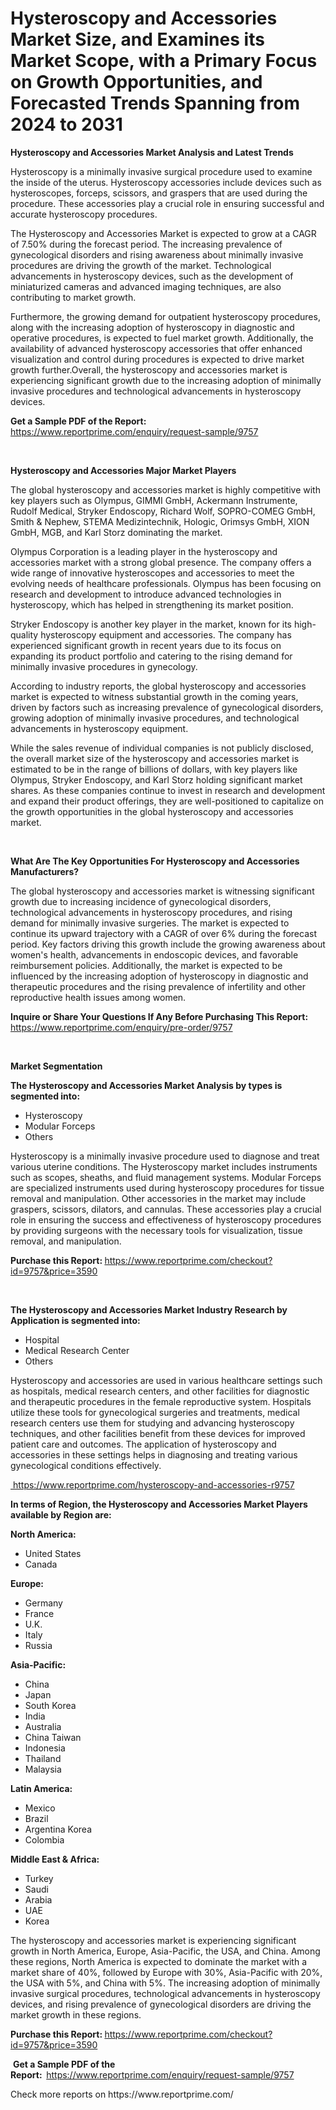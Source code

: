<p><h1>Hysteroscopy and Accessories Market Size, and Examines its Market Scope, with a Primary Focus on Growth Opportunities, and Forecasted Trends Spanning from 2024 to 2031</h1></p><p><strong>Hysteroscopy and Accessories Market Analysis and Latest Trends</strong></p>
<p><p>Hysteroscopy is a minimally invasive surgical procedure used to examine the inside of the uterus. Hysteroscopy accessories include devices such as hysteroscopes, forceps, scissors, and graspers that are used during the procedure. These accessories play a crucial role in ensuring successful and accurate hysteroscopy procedures.</p><p>The Hysteroscopy and Accessories Market is expected to grow at a CAGR of 7.50% during the forecast period. The increasing prevalence of gynecological disorders and rising awareness about minimally invasive procedures are driving the growth of the market. Technological advancements in hysteroscopy devices, such as the development of miniaturized cameras and advanced imaging techniques, are also contributing to market growth.</p><p>Furthermore, the growing demand for outpatient hysteroscopy procedures, along with the increasing adoption of hysteroscopy in diagnostic and operative procedures, is expected to fuel market growth. Additionally, the availability of advanced hysteroscopy accessories that offer enhanced visualization and control during procedures is expected to drive market growth further.Overall, the hysteroscopy and accessories market is experiencing significant growth due to the increasing adoption of minimally invasive procedures and technological advancements in hysteroscopy devices.</p></p>
<p><strong>Get a Sample PDF of the Report:&nbsp;</strong> <a href="https://www.reportprime.com/enquiry/request-sample/9757">https://www.reportprime.com/enquiry/request-sample/9757</a></p>
<p>&nbsp;</p>
<p><strong>Hysteroscopy and Accessories Major Market Players</strong></p>
<p><p>The global hysteroscopy and accessories market is highly competitive with key players such as Olympus, GIMMI GmbH, Ackermann Instrumente, Rudolf Medical, Stryker Endoscopy, Richard Wolf, SOPRO-COMEG GmbH, Smith & Nephew, STEMA Medizintechnik, Hologic, Orimsys GmbH, XION GmbH, MGB, and Karl Storz dominating the market.</p><p>Olympus Corporation is a leading player in the hysteroscopy and accessories market with a strong global presence. The company offers a wide range of innovative hysteroscopes and accessories to meet the evolving needs of healthcare professionals. Olympus has been focusing on research and development to introduce advanced technologies in hysteroscopy, which has helped in strengthening its market position.</p><p>Stryker Endoscopy is another key player in the market, known for its high-quality hysteroscopy equipment and accessories. The company has experienced significant growth in recent years due to its focus on expanding its product portfolio and catering to the rising demand for minimally invasive procedures in gynecology.</p><p>According to industry reports, the global hysteroscopy and accessories market is expected to witness substantial growth in the coming years, driven by factors such as increasing prevalence of gynecological disorders, growing adoption of minimally invasive procedures, and technological advancements in hysteroscopy equipment.</p><p>While the sales revenue of individual companies is not publicly disclosed, the overall market size of the hysteroscopy and accessories market is estimated to be in the range of billions of dollars, with key players like Olympus, Stryker Endoscopy, and Karl Storz holding significant market shares. As these companies continue to invest in research and development and expand their product offerings, they are well-positioned to capitalize on the growth opportunities in the global hysteroscopy and accessories market.</p></p>
<p>&nbsp;</p>
<p><strong>What Are The Key Opportunities For Hysteroscopy and Accessories Manufacturers?</strong></p>
<p><p>The global hysteroscopy and accessories market is witnessing significant growth due to increasing incidence of gynecological disorders, technological advancements in hysteroscopy procedures, and rising demand for minimally invasive surgeries. The market is expected to continue its upward trajectory with a CAGR of over 6% during the forecast period. Key factors driving this growth include the growing awareness about women's health, advancements in endoscopic devices, and favorable reimbursement policies. Additionally, the market is expected to be influenced by the increasing adoption of hysteroscopy in diagnostic and therapeutic procedures and the rising prevalence of infertility and other reproductive health issues among women.</p></p>
<p><strong>Inquire or Share Your Questions If Any Before Purchasing This Report:</strong> <a href="https://www.reportprime.com/enquiry/pre-order/9757">https://www.reportprime.com/enquiry/pre-order/9757</a></p>
<p>&nbsp;</p>
<p><strong>Market Segmentation</strong></p>
<p><strong>The Hysteroscopy and Accessories Market Analysis by types is segmented into:</strong></p>
<p><ul><li>Hysteroscopy</li><li>Modular Forceps</li><li>Others</li></ul></p>
<p><p>Hysteroscopy is a minimally invasive procedure used to diagnose and treat various uterine conditions. The Hysteroscopy market includes instruments such as scopes, sheaths, and fluid management systems. Modular Forceps are specialized instruments used during hysteroscopy procedures for tissue removal and manipulation. Other accessories in the market may include graspers, scissors, dilators, and cannulas. These accessories play a crucial role in ensuring the success and effectiveness of hysteroscopy procedures by providing surgeons with the necessary tools for visualization, tissue removal, and manipulation.</p></p>
<p><strong>Purchase this Report:&nbsp;</strong><a href="https://www.reportprime.com/checkout?id=9757&price=3590">https://www.reportprime.com/checkout?id=9757&price=3590</a></p>
<p>&nbsp;</p>
<p><strong>The Hysteroscopy and Accessories Market Industry Research by Application is segmented into:</strong></p>
<p><ul><li>Hospital</li><li>Medical Research Center</li><li>Others</li></ul></p>
<p><p>Hysteroscopy and accessories are used in various healthcare settings such as hospitals, medical research centers, and other facilities for diagnostic and therapeutic procedures in the female reproductive system. Hospitals utilize these tools for gynecological surgeries and treatments, medical research centers use them for studying and advancing hysteroscopy techniques, and other facilities benefit from these devices for improved patient care and outcomes. The application of hysteroscopy and accessories in these settings helps in diagnosing and treating various gynecological conditions effectively.</p></p>
<p><a href="https://www.reportprime.com/hysteroscopy-and-accessories-r9757">&nbsp;https://www.reportprime.com/hysteroscopy-and-accessories-r9757</a></p>
<p><strong>In terms of Region, the Hysteroscopy and Accessories Market Players available by Region are:</strong></p>
<p>
    <p> <strong> North America: </strong>
        <ul>
            <li>United States</li>
            <li>Canada</li>
        </ul>
        </p> 
    <p> <strong> Europe: </strong>
        <ul>
            <li>Germany</li>
            <li>France</li>
            <li>U.K.</li>
            <li>Italy</li>
            <li>Russia</li>
        </ul>
        </p> 
    <p> <strong> Asia-Pacific: </strong>
        <ul>
            <li>China</li>
            <li>Japan</li>
            <li>South Korea</li>
            <li>India</li>
            <li>Australia</li>
            <li>China Taiwan</li>
            <li>Indonesia</li>
            <li>Thailand</li>
            <li>Malaysia</li>
        </ul>
        </p> 
    <p> <strong> Latin America: </strong>
        <ul>
            <li>Mexico</li>
            <li>Brazil</li>
            <li>Argentina Korea</li>
            <li>Colombia</li>
        </ul>
        </p> 
    <p> <strong> Middle East & Africa: </strong>
        <ul>
            <li>Turkey</li>
            <li>Saudi</li>
            <li>Arabia</li>
            <li>UAE</li>
            <li>Korea</li>
        </ul>
    </p>
    </p>
<p><p>The hysteroscopy and accessories market is experiencing significant growth in North America, Europe, Asia-Pacific, the USA, and China. Among these regions, North America is expected to dominate the market with a market share of 40%, followed by Europe with 30%, Asia-Pacific with 20%, the USA with 5%, and China with 5%. The increasing adoption of minimally invasive surgical procedures, technological advancements in hysteroscopy devices, and rising prevalence of gynecological disorders are driving the market growth in these regions.</p></p>
<p><strong>Purchase this Report: </strong><a href="https://www.reportprime.com/checkout?id=9757&price=3590">https://www.reportprime.com/checkout?id=9757&price=3590</a></p>
<p>&nbsp;<strong>Get a Sample PDF of the Report:&nbsp;&nbsp;</strong><a href="https://www.reportprime.com/enquiry/request-sample/9757">https://www.reportprime.com/enquiry/request-sample/9757</a></p>
<p><strong></strong></p>
<p>Check more reports on https://www.reportprime.com/</p>